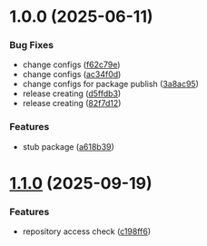 # 1.0.0 (2025-06-11)


### Bug Fixes

* change configs ([f62c79e](https://github.com/forge-for-gitea/semantic-release-gitea/commit/f62c79eb12b1ad0a6ff4b18e4572e23bb862d145))
* change configs ([ac34f0d](https://github.com/forge-for-gitea/semantic-release-gitea/commit/ac34f0d35c639930511d6b0e76bbe1c9d0b9db83))
* change configs for package publish ([3a8ac95](https://github.com/forge-for-gitea/semantic-release-gitea/commit/3a8ac95e1ca16ef2bbaff059ca10e1c54a65e1dd))
* release creating ([d5ffdb3](https://github.com/forge-for-gitea/semantic-release-gitea/commit/d5ffdb3c5357626a9e39d55b5ede06adb2eca424))
* release creating ([82f7d12](https://github.com/forge-for-gitea/semantic-release-gitea/commit/82f7d122e0dbaa5947a5e118e8c35b1ca0b94d81))


### Features

* stub package ([a618b39](https://github.com/forge-for-gitea/semantic-release-gitea/commit/a618b39abcebed2c7b1c4db3e871d76cb1f5a6b5))




# [1.1.0](https://github.com/forge-for-gitea/semantic-release-gitea/compare/v1.0.0...v1.1.0) (2025-09-19)


### Features

* repository access check ([c198ff6](https://github.com/forge-for-gitea/semantic-release-gitea/commit/c198ff6052b74e6044b4f8ff3152569ce8416174))




